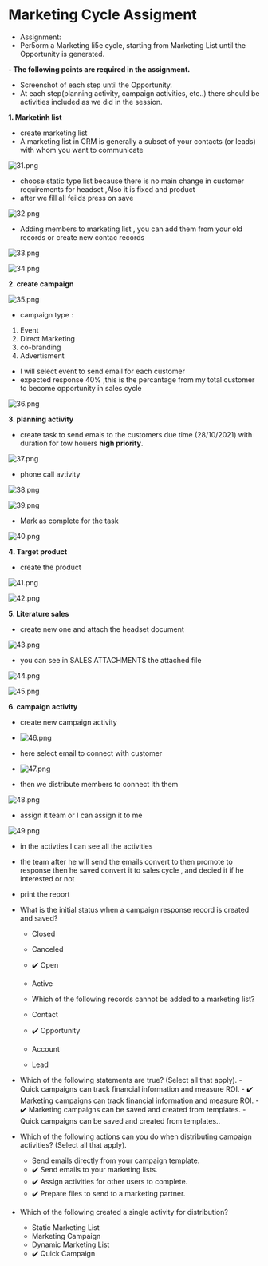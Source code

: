 # Marketing Cycle Assigment


- Assignment:
- Per5orm a Marketing li5e cycle, starting from Marketing List until the Opportunity is generated.

**- The following points are required in the assignment.**

- Screenshot of each step until the Opportunity.
- At each step(planning activity, campaign activities, etc..) there should be activities included as we did in the session.

**1. Marketinh list** 

- create marketing list
-  A marketing list in CRM is generally a subset of your contacts (or leads) with whom you want to communicate

![31.png](../31.png)

- choose static type list because there is no main change in customer requirements for headset ,Also it is fixed and  product 
- after we fill all feilds press on save 

![32.png](../32.png)

- Adding members to marketing list , you can add them from your old records or create new contac records

![33.png](../33.png)

![34.png](../34.png)

**2. create campaign**

![35.png](../35.png)

- campaign type :

1. Event
2. Direct Marketing
3. co-branding
4. Advertisment 

- I will select event to send email for each customer 
- expected response 40% ,this is the percantage from my total customer to become opportunity in sales cycle 

![36.png](../36.png)


**3. planning activity**

- create task to send emals to the customers due time (28/10/2021) with duration for tow houers **high priority**.

![37.png](../37.png)

- phone call avtivity

![38.png](../38.png)

![39.png](../39.png)

- Mark as complete for the task 

![40.png](../40.png)


**4. Target product**

- create the product 


![41.png](../41.png)


![42.png](../42.png)

**5. Literature sales**

* create new one and attach the headset document 

![43.png](../43.png)

- you can see in SALES ATTACHMENTS the attached file

![44.png](../44.png)


![45.png](../45.png)

**6. campaign activity**

- create new campaign activity

- ![46.png](../46.png)

- here select email to connect with customer

- ![47.png](../47.png)

* then we distribute members to connect ith them 

![48.png](../48.png)

- assign it team or I can assign it to me

![49.png](../49.png)

- in  the activties I can see all the activities 
- the team after he will send the emails convert to then promote to response then he saved convert it to sales cycle , and decied it if he interested or not 
- print the report



-  What is the initial status when a campaign response record is created and saved?
   - Closed
   -   Canceled
   -  ✔️   Open
   -   Active

 

    - Which of the following records cannot be added to a marketing list?
    - Contact
    - ✔️ Opportunity
    - Account
    - Lead

 

-  Which of the following statements are true? (Select all that apply).
        - Quick campaigns can track financial information and measure ROI.
       - ✔️ Marketing campaigns can track financial information and measure ROI.
       - ✔️ Marketing campaigns can be saved and created from templates.
        - Quick campaigns can be saved and created from templates..

 

- Which of the following actions can you do when distributing campaign activities? (Select all that apply). 
    -  Send emails directly from your campaign template. 
    - ✔️  Send emails to your marketing lists. 
    - ✔️  Assign activities for other users to complete. 
    - ✔️  Prepare files to send to a marketing partner.

 

- Which of the following created a single activity for distribution?
     - Static Marketing List
     - Marketing Campaign
     - Dynamic Marketing List
     - ✔️ Quick Campaign

